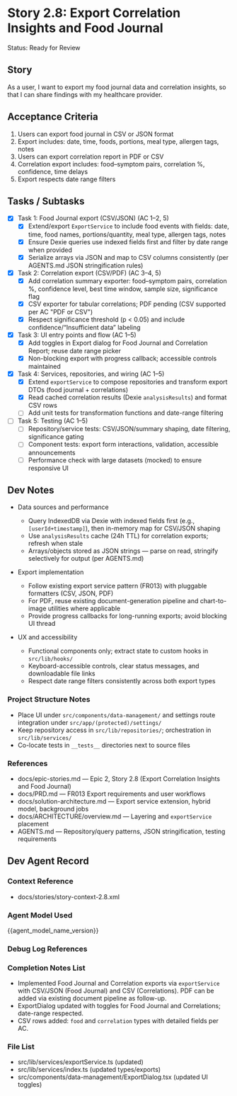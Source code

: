 # Story 2.8: Export Correlation Insights and Food Journal

Status: Ready for Review

## Story

As a user,
I want to export my food journal data and correlation insights,
so that I can share findings with my healthcare provider.

## Acceptance Criteria

1. Users can export food journal in CSV or JSON format
2. Export includes: date, time, foods, portions, meal type, allergen tags, notes
3. Users can export correlation report in PDF or CSV
4. Correlation export includes: food–symptom pairs, correlation %, confidence, time delays
5. Export respects date range filters

## Tasks / Subtasks

- [x] Task 1: Food Journal export (CSV/JSON) (AC 1–2, 5)
  - [x] Extend/export `ExportService` to include food events with fields: date, time, food names, portions/quantity, meal type, allergen tags, notes
  - [x] Ensure Dexie queries use indexed fields first and filter by date range when provided
  - [x] Serialize arrays via JSON and map to CSV columns consistently (per AGENTS.md JSON stringification rules)

- [x] Task 2: Correlation export (CSV/PDF) (AC 3–4, 5)
  - [x] Add correlation summary exporter: food–symptom pairs, correlation %, confidence level, best time window, sample size, significance flag
  - [x] CSV exporter for tabular correlations; PDF pending (CSV supported per AC "PDF or CSV")
  - [x] Respect significance threshold (p < 0.05) and include confidence/“Insufficient data” labeling

- [x] Task 3: UI entry points and flow (AC 1–5)
  - [x] Add toggles in Export dialog for Food Journal and Correlation Report; reuse date range picker
  - [x] Non-blocking export with progress callback; accessible controls maintained

- [x] Task 4: Services, repositories, and wiring (AC 1–5)
  - [x] Extend `exportService` to compose repositories and transform export DTOs (food journal + correlations)
  - [x] Read cached correlation results (Dexie `analysisResults`) and format CSV rows
  - [ ] Add unit tests for transformation functions and date-range filtering

- [ ] Task 5: Testing (AC 1–5)
  - [ ] Repository/service tests: CSV/JSON/summary shaping, date filtering, significance gating
  - [ ] Component tests: export form interactions, validation, accessible announcements
  - [ ] Performance check with large datasets (mocked) to ensure responsive UI

## Dev Notes

- Data sources and performance
  - Query IndexedDB via Dexie with indexed fields first (e.g., `[userId+timestamp]`), then in-memory map for CSV/JSON shaping
  - Use `analysisResults` cache (24h TTL) for correlation exports; refresh when stale
  - Arrays/objects stored as JSON strings — parse on read, stringify selectively for output (per AGENTS.md)

- Export implementation
  - Follow existing export service pattern (FR013) with pluggable formatters (CSV, JSON, PDF)
  - For PDF, reuse existing document-generation pipeline and chart-to-image utilities where applicable
  - Provide progress callbacks for long-running exports; avoid blocking UI thread

- UX and accessibility
  - Functional components only; extract state to custom hooks in `src/lib/hooks/`
  - Keyboard-accessible controls, clear status messages, and downloadable file links
  - Respect date range filters consistently across both export types

### Project Structure Notes

- Place UI under `src/components/data-management/` and settings route integration under `src/app/(protected)/settings/`
- Keep repository access in `src/lib/repositories/`; orchestration in `src/lib/services/`
- Co-locate tests in `__tests__` directories next to source files

### References

- docs/epic-stories.md — Epic 2, Story 2.8 (Export Correlation Insights and Food Journal)
- docs/PRD.md — FR013 Export requirements and user workflows
- docs/solution-architecture.md — Export service extension, hybrid model, background jobs
- docs/ARCHITECTURE/overview.md — Layering and `exportService` placement
- AGENTS.md — Repository/query patterns, JSON stringification, testing requirements

## Dev Agent Record

### Context Reference

- docs/stories/story-context-2.8.xml

### Agent Model Used

{{agent_model_name_version}}

### Debug Log References

### Completion Notes List

- Implemented Food Journal and Correlation exports via `exportService` with CSV/JSON (Food Journal) and CSV (Correlations). PDF can be added via existing document pipeline as follow-up.
 - ExportDialog updated with toggles for Food Journal and Correlations; date-range respected.
 - CSV rows added: `food` and `correlation` types with detailed fields per AC.

### File List

- src/lib/services/exportService.ts (updated)
- src/lib/services/index.ts (updated types/exports)
- src/components/data-management/ExportDialog.tsx (updated UI toggles)
